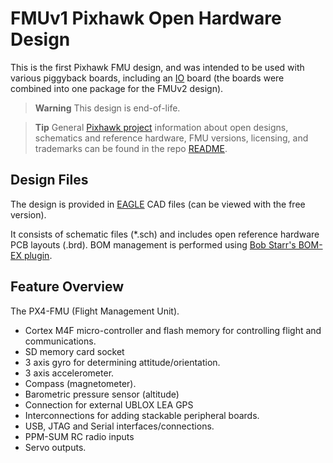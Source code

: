 # FMUv1 Pixhawk Open Hardware Design

This is the first Pixhawk FMU design, and was intended to be used with various piggyback boards, including an [IO](IOv1) board (the boards were combined into one package for the FMUv2 design).

> **Warning** This design is end-of-life.

<span></span>
> **Tip** General [Pixhawk project](http://pixhawk.org/) information about open designs, schematics and reference hardware, FMU versions, licensing, and trademarks can be found in the repo [README](../README.md).

## Design Files

The design is provided in [EAGLE](https://www.autodesk.com/products/eagle/overview) CAD files (can be viewed with the free version).

It consists of schematic files (*.sch) and includes open reference hardware PCB layouts (.brd). 
BOM management is performed using [Bob Starr's BOM-EX plugin](http://www.bobstarr.net/pages/downloads.html).

## Feature Overview

The PX4-FMU (Flight Management Unit).
- Cortex M4F micro-controller and flash memory for controlling flight and communications.
- SD memory card socket
- 3 axis gyro for determining attitude/orientation.
- 3 axis accelerometer.
- Compass (magnetometer).
- Barometric pressure sensor (altitude)
- Connection for external UBLOX LEA GPS
- Interconnections for adding stackable peripheral boards.
- USB, JTAG and Serial interfaces/connections.
- PPM-SUM RC radio inputs
- Servo outputs.
